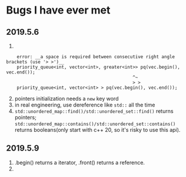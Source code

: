 # Bugs I have ever met
## 2019.5.6
1. 
```
    error: __a space is required between consecutive right angle brackets (use '> >')__
    priority_queue<int, vector<int>, greater<int>> pq(vec.begin(), vec.end());
                                                ^~
                                                > >
    priority_queue<int, vector<int> > pq(vec.begin(), vec.end());
```
2. pointers initialization needs a `new` key word
3. in real engineering, use dereference like `std::` all the time
4. `std::unordered_map::find()/std::unordered_set::find()` returns pointers; `std::unordered_map::contains()/std::unordered_set::contains()` returns booleans(only start with c++ 20, so it's risky to use this api).

## 2019.5.9
1. .begin() returns a iterator, .front() returns a reference.
2. 